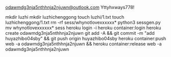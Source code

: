 odawmdg3nja5nthhnja2njuwn@outlook.com
Yttyhxways778!

mkdir luzhi
mkdir luzhichenggong
touch luzhi/1.txt
touch luzhichenggong/1.txt
rm -rf sess/whynotlovexxxxxx*
python3 sessgen.py
mv whynotlovexxxxxx* sess
heroku login -i
heroku container:login
heroku create odawmdg3nja5nthhnja2njuwn
git add -A && git commit -m "add huyazhibo04sby" && git push origin huyazhibo04sby
heroku container:push web -a odawmdg3nja5nthhnja2njuwn && heroku container:release web -a odawmdg3nja5nthhnja2njuwn



